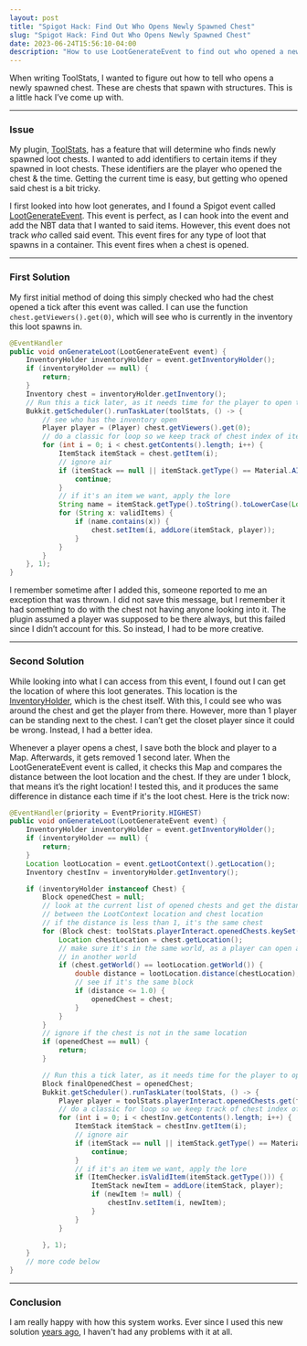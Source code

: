 ```yaml
---
layout: post
title: "Spigot Hack: Find Out Who Opens Newly Spawned Chest"
slug: "Spigot Hack: Find Out Who Opens Newly Spawned Chest"
date: 2023-06-24T15:56:10-04:00
description: "How to use LootGenerateEvent to find out who opened a newly spawned chest."
---
```

When writing ToolStats, I wanted to figure out how to tell who opens a newly spawned chest. These are chests that spawn with structures. This is a little hack I’ve come up with.

<!-- more -->

---

### Issue

My plugin, [ToolStats](https://github.com/hyperdefined/ToolStats), has a feature that will determine who finds newly spawned loot chests. I wanted to add identifiers to certain items if they spawned in loot chests. These identifiers are the player who opened the chest & the time. Getting the current time is easy, but getting who opened said chest is a bit tricky.

I first looked into how loot generates, and I found a Spigot event called [LootGenerateEvent](https://hub.spigotmc.org/javadocs/bukkit/org/bukkit/event/world/LootGenerateEvent.html). This event is perfect, as I can hook into the event and add the NBT data that I wanted to said items. However, this event does not track _who_ called said event. This event fires for any type of loot that spawns in a container. This event fires when a chest is opened.

---

### First Solution

My first initial method of doing this simply checked who had the chest opened a tick after this event was called. I can use the function `chest.getViewers().get(0)`, which will see who is currently in the inventory this loot spawns in.

```java
@EventHandler
public void onGenerateLoot(LootGenerateEvent event) {
    InventoryHolder inventoryHolder = event.getInventoryHolder();
    if (inventoryHolder == null) {
        return;
    }
    Inventory chest = inventoryHolder.getInventory();
    // Run this a tick later, as it needs time for the player to open the chest
    Bukkit.getScheduler().runTaskLater(toolStats, () -> {
        // see who has the inventory open
        Player player = (Player) chest.getViewers().get(0);
        // do a classic for loop so we keep track of chest index of items
        for (int i = 0; i < chest.getContents().length; i++) {
            ItemStack itemStack = chest.getItem(i);
            // ignore air
            if (itemStack == null || itemStack.getType() == Material.AIR) {
                continue;
            }
            // if it's an item we want, apply the lore
            String name = itemStack.getType().toString().toLowerCase(Locale.ROOT);
            for (String x: validItems) {
                if (name.contains(x)) {
                    chest.setItem(i, addLore(itemStack, player));
                }
            }
        }
    }, 1);
}
```

I remember sometime after I added this, someone reported to me an exception that was thrown. I did not save this message, but I remember it had something to do with the chest not having anyone looking into it. The plugin assumed a player was supposed to be there always, but this failed since I didn’t account for this. So instead, I had to be more creative.

---

### Second Solution

While looking into what I can access from this event, I found out I can get the location of where this loot generates. This location is the [InventoryHolder](https://hub.spigotmc.org/javadocs/bukkit/org/bukkit/inventory/InventoryHolder.html), which is the chest itself. With this, I could see who was around the chest and get the player from there. However, more than 1 player can be standing next to the chest. I can’t get the closet player since it could be wrong. Instead, I had a better idea.

Whenever a player opens a chest, I save both the block and player to a Map. Afterwards, it gets removed 1 second later. When the LootGenerateEvent event is called, it checks this Map and compares the distance between the loot location and the chest. If they are under 1 block, that means it’s the right location! I tested this, and it produces the same difference in distance each time if it's the loot chest. Here is the trick now:

```java
@EventHandler(priority = EventPriority.HIGHEST)
public void onGenerateLoot(LootGenerateEvent event) {
    InventoryHolder inventoryHolder = event.getInventoryHolder();
    if (inventoryHolder == null) {
        return;
    }
    Location lootLocation = event.getLootContext().getLocation();
    Inventory chestInv = inventoryHolder.getInventory();

    if (inventoryHolder instanceof Chest) {
        Block openedChest = null;
        // look at the current list of opened chests and get the distance
        // between the LootContext location and chest location
        // if the distance is less than 1, it's the same chest
        for (Block chest: toolStats.playerInteract.openedChests.keySet()) {
            Location chestLocation = chest.getLocation();
            // make sure it's in the same world, as a player can open a chest when loot generates
            // in another world
            if (chest.getWorld() == lootLocation.getWorld()) {
                double distance = lootLocation.distance(chestLocation);
                // see if it's the same block
                if (distance <= 1.0) {
                    openedChest = chest;
                }
            }
        }
        // ignore if the chest is not in the same location
        if (openedChest == null) {
            return;
        }

        // Run this a tick later, as it needs time for the player to open the chest
        Block finalOpenedChest = openedChest;
        Bukkit.getScheduler().runTaskLater(toolStats, () -> {
            Player player = toolStats.playerInteract.openedChests.get(finalOpenedChest);
            // do a classic for loop so we keep track of chest index of items
            for (int i = 0; i < chestInv.getContents().length; i++) {
                ItemStack itemStack = chestInv.getItem(i);
                // ignore air
                if (itemStack == null || itemStack.getType() == Material.AIR) {
                    continue;
                }
                // if it's an item we want, apply the lore
                if (ItemChecker.isValidItem(itemStack.getType())) {
                    ItemStack newItem = addLore(itemStack, player);
                    if (newItem != null) {
                        chestInv.setItem(i, newItem);
                    }
                }
            }

        }, 1);
    }
    // more code below
}
```

---

### Conclusion

I am really happy with how this system works. Ever since I used this new solution [years ago](https://github.com/hyperdefined/ToolStats/commit/61cf44a40792eebed2a798de5ab1881273ca5698), I haven't had any problems with it at all.
